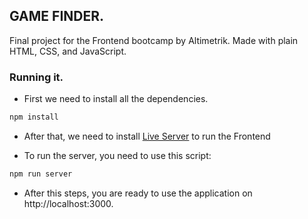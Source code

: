 ## GAME FINDER.

Final project for the Frontend bootcamp by Altimetrik. Made with plain HTML, CSS, and JavaScript.

### Running it.

- First we need to install all the dependencies.

```bash
npm install
```

- After that, we need to install [Live Server](https://marketplace.visualstudio.com/items?itemName=ritwickdey.LiveServer) to run the Frontend

- To run the server, you need to use this script:

```bash
npm run server
```

- After this steps, you are ready to use the application on http://localhost:3000.
